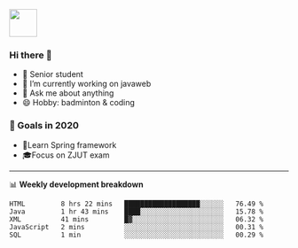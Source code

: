 <img src="https://github.com/egoist/egoist/raw/master/balloon.gif" width="50">

### Hi there 🐏

- 🌱 Senior student
- 🔭 I’m currently working on javaweb
- 💬 Ask me about anything
- 😄 Hobby: badminton & coding

### 🚀 Goals in 2020
+ 🍃Learn Spring framework
+ 🎓Focus on ZJUT exam
-------

📊 **Weekly development breakdown**
<!--START_SECTION:waka-->
```text
HTML         8 hrs 22 mins   ███████████████████░░░░░░   76.49 % 
Java         1 hr 43 mins    ████░░░░░░░░░░░░░░░░░░░░░   15.78 % 
XML          41 mins         █▓░░░░░░░░░░░░░░░░░░░░░░░   06.32 % 
JavaScript   2 mins          ░░░░░░░░░░░░░░░░░░░░░░░░░   00.31 % 
SQL          1 min           ░░░░░░░░░░░░░░░░░░░░░░░░░   00.29 % 
```
<!--END_SECTION:waka-->
